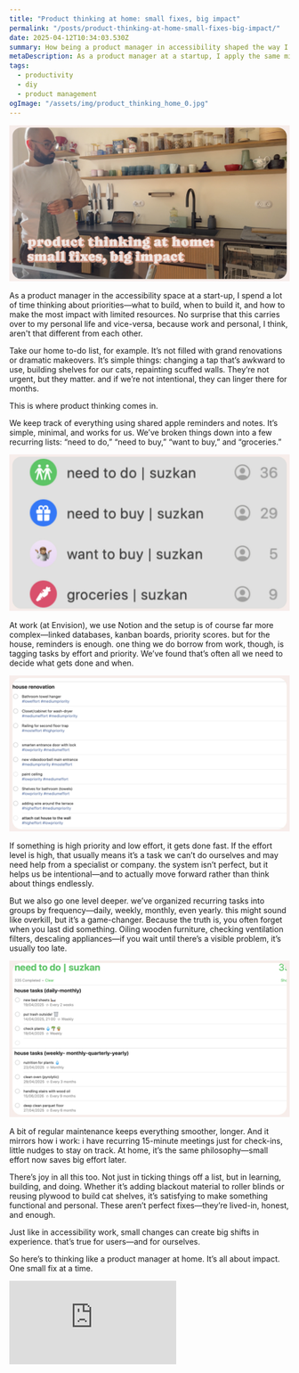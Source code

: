 ```yaml
---
title: "Product thinking at home: small fixes, big impact"
permalink: "/posts/product-thinking-at-home-small-fixes-big-impact/"
date: 2025-04-12T10:34:03.530Z
summary: How being a product manager in accessibility shaped the way I tackle home tasks—using reminders, impact-effort thinking, and regular check-ins to get things done.
metaDescription: As a product manager at a startup, I apply the same mindset to my personal life—using frameworks like RICE, prioritization, and recurring checklists to keep home tasks clear and manageable.
tags:
  - productivity
  - diy
  - product management
ogImage: "/assets/img/product_thinking_home_0.jpg"
---
```


![Man in modern kitchen drying dishes; text overlay reads “product thinking at home: small fixes, big impact”](/src/assets/img/product_thinking_home_0.jpg)

As a product manager in the accessibility space at a start-up, I spend a lot of time thinking about priorities—what to build, when to build it, and how to make the most impact with limited resources. No surprise that this carries over to my personal life and vice-versa, because work and personal, I think, aren't that different from each other.

Take our home to-do list, for example. It’s not filled with grand renovations or dramatic makeovers. It’s simple things: changing a tap that’s awkward to use, building shelves for our cats, repainting scuffed walls. They’re not urgent, but they matter. and if we’re not intentional, they can linger there for months.

This is where product thinking comes in.

We keep track of everything using shared apple reminders and notes. It’s simple, minimal, and works for us. We’ve broken things down into a few recurring lists: “need to do,” “need to buy,” “want to buy,” and “groceries.”

![Shared task lists labeled “need to do,” “need to buy,” “want to buy,” and “groceries” with icons](/src/assets/img/product_thinking_home_3.jpg)

At work (at Envision), we use Notion and the setup is of course far more complex—linked databases, kanban boards, priority scores. but for the house, reminders is enough. one thing we do borrow from work, though, is tagging tasks by effort and priority. We’ve found that’s often all we need to decide what gets done and when.

![Checklist of home renovation tasks tagged with effort and priority levels](/src/assets/img/product_thinking_home_2.jpg)

If something is high priority and low effort, it gets done fast. If the effort level is high, that usually means it’s a task we can’t do ourselves and may need help from a specialist or company. the system isn’t perfect, but it helps us be intentional—and to actually move forward rather than think about things endlessly.

But we also go one level deeper. we’ve organized recurring tasks into groups by frequency—daily, weekly, monthly, even yearly. this might sound like overkill, but it’s a game-changer. Because the truth is, you often forget when you last did something. Oiling wooden furniture, checking ventilation filters, descaling appliances—if you wait until there’s a visible problem, it’s usually too late.

![Recurring household to-do list organized by frequency (daily to yearly)](/src/assets/img/product_thinking_home_1.jpg)

A bit of regular maintenance keeps everything smoother, longer. And it mirrors how i work: i have recurring 15-minute meetings just for check-ins, little nudges to stay on track. At home, it’s the same philosophy—small effort now saves big effort later.

There’s joy in all this too. Not just in ticking things off a list, but in learning, building, and doing. Whether it’s adding blackout material to roller blinds or reusing plywood to build cat shelves, it’s satisfying to make something functional and personal. These aren’t perfect fixes—they’re lived-in, honest, and enough.

Just like in accessibility work, small changes can create big shifts in experience. that’s true for users—and for ourselves.

So here’s to thinking like a product manager at home. It’s all about impact. One small fix at a time.

<div class="video-responsive-wrapper">
  <iframe 
    src="https://www.youtube.com/embed/hs0NzBRe7OM?si=GjAwV4dX6fsCslp3" 
    title="Behind the scenes of aeuoeu" 
    frameborder="0" 
    allow="accelerometer; autoplay; clipboard-write; encrypted-media; gyroscope; picture-in-picture; web-share" 
    referrerpolicy="strict-origin-when-cross-origin" 
    allowfullscreen
  ></iframe>
</div>